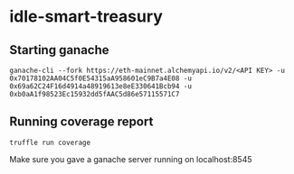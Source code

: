 # idle-smart-treasury

## Starting ganache
`ganache-cli --fork https://eth-mainnet.alchemyapi.io/v2/<API KEY> -u 0x70178102AA04C5f0E54315aA958601eC9B7a4E08 -u 0x69a62C24F16d4914a48919613e8eE330641Bcb94 -u 0xb0aA1f98523Ec15932dd5fAAC5d86e57115571C7`

## Running coverage report
`truffle run coverage`

Make sure you gave a ganache server running on localhost:8545

